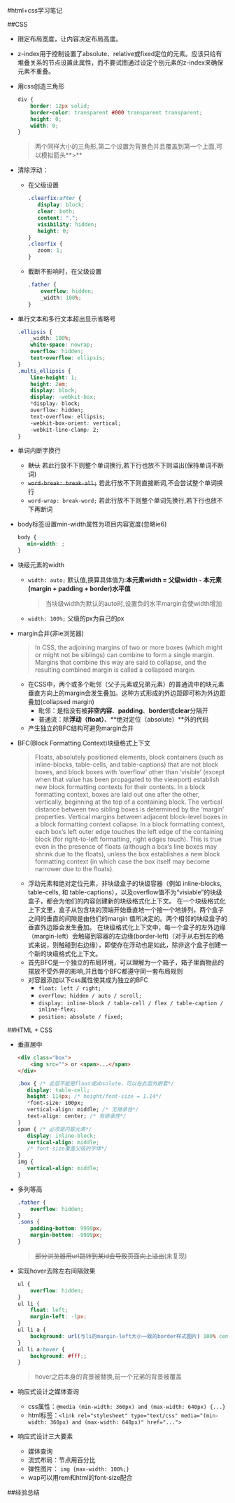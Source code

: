 #html+css学习笔记

##CSS
- 限定布局宽度，让内容决定布局高度。

- z-index用于控制设置了absolute、relative或fixed定位的元素。应该只给有堆叠关系的节点设置此属性，而不要试图通过设定个别元素的z-index来确保元素不重叠。

- 用css创造三角形

    ```css
    div {
        border: 12px solid;
        border-color: transparent #000 transparent transparent;
        height: 0;
        width: 0;
    }
    ```

    > 两个同样大小的三角形,第二个设置为背景色并且覆盖到第一个上面,可以模拟箭头**>**

- 清除浮动：
    - 在父级设置
    
        ```css
        .clearfix:after {
           display: block;
           clear: both;
           content: ".";
           visibility: hidden;
           height: 0;
        }
        .clearfix {
           zoom: 1;
        }
        ```
    - 截断不影响时，在父级设置
    
        ```css
        .father {
            overflow: hidden;
            _width: 100%;
        }
        ```
- 单行文本和多行文本超出显示省略号

    ```css
    .ellipsis {
        _width: 100%;
        white-space: nowrap;
        overflow: hidden;
        text-overflow: ellipsis;
    }
    .multi_ellipsis {
        line-height: 1;
        height: 2em;
        display: block;
        display: -webkit-box;
        *display: block;
        overflow: hidden;
        text-overflow: ellipsis;
        -webkit-box-orient: vertical;
        -webkit-line-clamp: 2;
    }
    ```

- 单词内断字换行
    - ~~默认~~
        若此行放不下则整个单词换行,若下行也放不下则溢出(保持单词不断词)
    - ~~`word-break: break-all;`~~
        若此行放不下则直接断词,不会尝试整个单词换行
    - `word-wrap: break-word;`
        若此行放不下则整个单词先换行,若下行也放不下再断词

- body标签设置min-width属性为项目内容宽度(忽略ie6)

    ```css
    body {
       min-width: ;
    }
    ```

-  块级元素的width
    - `width: auto;`
        默认值,换算具体值为:**本元素width = 父级width - 本元素(margin + padding + border)水平值**

        >当块级width为默认的auto时,设置负的水平margin会使width增加
    - `width: 100%;`
        父级的px为自己的px

- margin合并(非ie浏览器)

    >In CSS, the adjoining margins of two or more boxes (which might or might not be siblings) can combine to form a single margin. Margins that combine this way are said to collapse, and the resulting combined margin is called a collapsed margin.

    - 在CSS中，两个或多个毗邻（父子元素或兄弟元素）的普通流中的块元素垂直方向上的margin会发生叠加。这种方式形成的外边距即可称为外边距叠加(collapsed margin)
        - 毗邻：是指没有被**非空内容**、**padding**、**border**或**clear**分隔开
        - 普通流：除**浮动（float）**、**绝对定位（absolute）**外的代码
    - 产生独立的BFC结构可避免margin合并

- BFC(Block Formatting Context)块级格式上下文

    >Floats, absolutely positioned elements, block containers (such as inline-blocks, table-cells, and table-captions) that are not block boxes, and block boxes with ‘overflow’ other than ‘visible’ (except when that value has been propagated to the viewport) establish new block formatting contexts for their contents.
    >In a block formatting context, boxes are laid out one after the other, vertically, beginning at the top of a containing block. The vertical distance between two sibling boxes is determined by the ‘margin’ properties. Vertical margins between adjacent block-level boxes in a block formatting context collapse.
    >In a block formatting context, each box’s left outer edge touches the left edge of the containing block (for right-to-left formatting, right edges touch). This is true even in the presence of floats (although a box’s line boxes may shrink due to the floats), unless the box establishes a new block formatting context (in which case the box itself may become narrower due to the floats).

    - 浮动元素和绝对定位元素，非块级盒子的块级容器（例如 inline-blocks, table-cells, 和 table-captions），以及overflow值不为“visiable”的块级盒子，都会为他们的内容创建新的块级格式化上下文。
    在一个块级格式化上下文里，盒子从包含块的顶端开始垂直地一个接一个地排列，两个盒子之间的垂直的间隙是由他们的margin 值所决定的。两个相邻的块级盒子的垂直外边距会发生叠加。
    在块级格式化上下文中，每一个盒子的左外边缘（margin-left）会触碰到容器的左边缘(border-left)（对于从右到左的格式来说，则触碰到右边缘），即使存在浮动也是如此，除非这个盒子创建一个新的块级格式化上下文。
    - 首先BFC是一个独立的布局环境，可以理解为一个箱子，箱子里面物品的摆放不受外界的影响,并且每个BFC都遵守同一套布局规则
    - 对容器添加以下css属性使其成为独立的BFC
        - `float: left / right;`
        - `overflow: hidden / auto / scroll;`
        - `display: inline-block / table-cell / flex / table-caption / inline-flex;`
        - `position: absolute / fixed;`

##HTML + CSS
- 垂直居中

    ```html
    <div class="box">
        <img src=""> or <span>...</span>
    </div>
    ```

    ```css
    .box { /* 此层不能是float或absolute，可以在此层外嵌套*/
       display: table-cell;
       height: 114px; /* height/font-size = 1.14*/
       *font-size: 100px;
       vertical-align: middle; /* 无继承性*/
       text-align: center; /* 有继承性*/
    }
    span { /* 必须是内联元素*/
       display: inline-block;
       vertical-align: middle;
       /* font-size覆盖父级的字体*/
    }
    img {
       vertical-align: middle;
    }
    ```

- 多列等高

    ```css
    .father {
        overflow: hidden;
    }
    .sons {
        padding-bottom: 9999px;
        margin-bottom: -9999px;
    }
    ```
    >~~部分浏览器用url跳转到某id会导致页面向上溢出~~(未复现)

- 实现hover去除左右间隔效果

    ```css
    ul {
        overflow: hidden;
    }
    ul li {
        float: left;
        margin-left: -1px;
    }
    ul li a {
        background: url(与li的margin-left大小一致的border样式图片) 100% center no-repeat;
    }
    ul li a:hover {
        background: #fff;;
    }
    ```
    >hover之后本身的背景被替换,前一个兄弟的背景被覆盖

- 响应式设计之媒体查询
    - css属性：`@media (min-width: 360px) and (max-width: 640px) {...}`
    - html标签：`<link rel="stylesheet" type="text/css" media="(min-width: 360px) and (max-width: 640px)" href="...">`

- 响应式设计三大要素
    - 媒体查询
    - 流式布局：节点用百分比
    - 弹性图片： `img {max-width: 100%;}`
    - wap可以用rem和html的font-size配合


##经验总结

